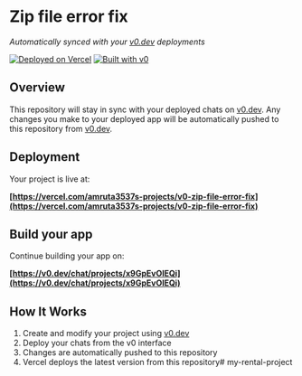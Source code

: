 # Zip file error fix

*Automatically synced with your [v0.dev](https://v0.dev) deployments*

[![Deployed on Vercel](https://img.shields.io/badge/Deployed%20on-Vercel-black?style=for-the-badge&logo=vercel)](https://vercel.com/amruta3537s-projects/v0-zip-file-error-fix)
[![Built with v0](https://img.shields.io/badge/Built%20with-v0.dev-black?style=for-the-badge)](https://v0.dev/chat/projects/x9GpEvOlEQi)

## Overview

This repository will stay in sync with your deployed chats on [v0.dev](https://v0.dev).
Any changes you make to your deployed app will be automatically pushed to this repository from [v0.dev](https://v0.dev).

## Deployment

Your project is live at:

**[https://vercel.com/amruta3537s-projects/v0-zip-file-error-fix](https://vercel.com/amruta3537s-projects/v0-zip-file-error-fix)**

## Build your app

Continue building your app on:

**[https://v0.dev/chat/projects/x9GpEvOlEQi](https://v0.dev/chat/projects/x9GpEvOlEQi)**

## How It Works

1. Create and modify your project using [v0.dev](https://v0.dev)
2. Deploy your chats from the v0 interface
3. Changes are automatically pushed to this repository
4. Vercel deploys the latest version from this repository#   m y - r e n t a l - p r o j e c t  
 